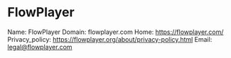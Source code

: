 
# FlowPlayer

Name: FlowPlayer
Domain: flowplayer.com
Home: https://flowplayer.com/
Privacy_policy: https://flowplayer.org/about/privacy-policy.html
Email: legal@flowplayer.com
